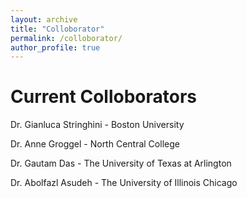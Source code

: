 ```yaml
---
layout: archive
title: "Colloborator"
permalink: /colloborator/
author_profile: true
---
```


<!-- {% include base_path %}


{% for post in site.portfolio %}
  {% include archive-single.html %}
{% endfor %}
 -->

Current Colloborators
======

Dr. Gianluca Stringhini - Boston University

Dr. Anne Groggel - North Central College 

Dr. Gautam Das - The University of Texas at Arlington

Dr. Abolfazl Asudeh - The University of Illinois Chicago